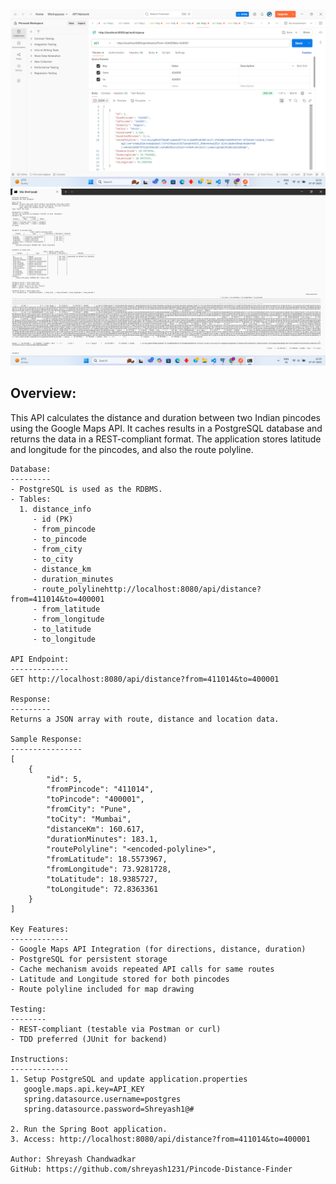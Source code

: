 <img src="images/Pincode_Distance_Finder_Postman_Test.png" alt="Architecture Diagram" width="600"/>
<img src="images/Picode_Distance_Finder_Schema.png" alt="Architecture Diagram" width="600"/>

Overview:
---------
This API calculates the distance and duration between two Indian pincodes using the Google Maps API.
It caches results in a PostgreSQL database and returns the data in a REST-compliant format.
The application stores latitude and longitude for the pincodes, and also the route polyline.
```
Database:
---------
- PostgreSQL is used as the RDBMS.
- Tables:
  1. distance_info
     - id (PK)
     - from_pincode
     - to_pincode
     - from_city
     - to_city
     - distance_km
     - duration_minutes
     - route_polylinehttp://localhost:8080/api/distance?from=411014&to=400001
     - from_latitude
     - from_longitude
     - to_latitude
     - to_longitude

API Endpoint:
-------------
GET http://localhost:8080/api/distance?from=411014&to=400001

Response:
---------
Returns a JSON array with route, distance and location data.

Sample Response:
----------------
[
    {
        "id": 5,
        "fromPincode": "411014",
        "toPincode": "400001",
        "fromCity": "Pune",
        "toCity": "Mumbai",
        "distanceKm": 160.617,
        "durationMinutes": 183.1,
        "routePolyline": "<encoded-polyline>",
        "fromLatitude": 18.5573967,
        "fromLongitude": 73.9281728,
        "toLatitude": 18.9385727,
        "toLongitude": 72.8363361
    }
]

Key Features:
-------------
- Google Maps API Integration (for directions, distance, duration)
- PostgreSQL for persistent storage
- Cache mechanism avoids repeated API calls for same routes
- Latitude and Longitude stored for both pincodes
- Route polyline included for map drawing

Testing:
--------
- REST-compliant (testable via Postman or curl)
- TDD preferred (JUnit for backend)

Instructions:
-------------
1. Setup PostgreSQL and update application.properties
   google.maps.api.key=API_KEY
   spring.datasource.username=postgres
   spring.datasource.password=Shreyash1@#

2. Run the Spring Boot application.
3. Access: http://localhost:8080/api/distance?from=411014&to=400001

Author: Shreyash Chandwadkar
GitHub: https://github.com/shreyash1231/Pincode-Distance-Finder
```
